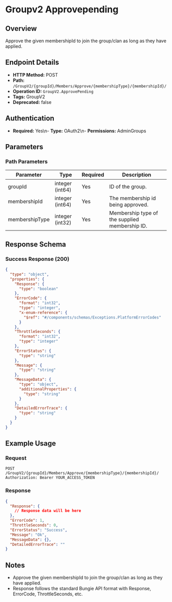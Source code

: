 # Groupv2 Approvepending

## Overview
Approve the given membershipId to join the group/clan as long as they have applied.

## Endpoint Details
- **HTTP Method:** POST
- **Path:** `/GroupV2/{groupId}/Members/Approve/{membershipType}/{membershipId}/`
- **Operation ID:** `GroupV2.ApprovePending`
- **Tags:** GroupV2
- **Deprecated:** false

## Authentication
- **Required:** Yes\n- **Type:** OAuth2\n- **Permissions:** AdminGroups

## Parameters

### Path Parameters
| Parameter | Type | Required | Description |
|-----------|------|----------|-------------|
| groupId | integer (int64) | Yes | ID of the group. |
| membershipId | integer (int64) | Yes | The membership id being approved. |
| membershipType | integer (int32) | Yes | Membership type of the supplied membership ID. |


## Response Schema

### Success Response (200)
```json
{
  "type": "object",
  "properties": {
    "Response": {
      "type": "boolean"
    },
    "ErrorCode": {
      "format": "int32",
      "type": "integer",
      "x-enum-reference": {
        "$ref": "#/components/schemas/Exceptions.PlatformErrorCodes"
      }
    },
    "ThrottleSeconds": {
      "format": "int32",
      "type": "integer"
    },
    "ErrorStatus": {
      "type": "string"
    },
    "Message": {
      "type": "string"
    },
    "MessageData": {
      "type": "object",
      "additionalProperties": {
        "type": "string"
      }
    },
    "DetailedErrorTrace": {
      "type": "string"
    }
  }
}
```


## Example Usage

### Request
```http
POST /GroupV2/{groupId}/Members/Approve/{membershipType}/{membershipId}/
Authorization: Bearer YOUR_ACCESS_TOKEN
```

### Response
```json
{
  "Response": {
    // Response data will be here
  },
  "ErrorCode": 1,
  "ThrottleSeconds": 0,
  "ErrorStatus": "Success",
  "Message": "Ok",
  "MessageData": {},
  "DetailedErrorTrace": ""
}
```

## Notes
- Approve the given membershipId to join the group/clan as long as they have applied.
- Response follows the standard Bungie API format with Response, ErrorCode, ThrottleSeconds, etc.
